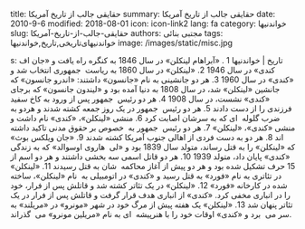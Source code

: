 title: حقایقی جالب از تاریخ آمریکا
summary: حقایقی جالب از تاریخ آمریکا
date: 2010-9-6
modified: 2018-08-01
icon:  icon-link2
lang: fa
category: خواندنیها
slug: حقایقی-جالب-از-تاریخ-آمریکا
authors: مجتبی بنائی
tags: خواندنیهای‌تاریخی,تاریخ,خواندنیها
image: /images/static/misc.jpg

s: تاریخ | خواندنیها  1 . «آبراهام لینکلن» در سال 1846 به کنگره راه یافت و «جان اف کندی» در سال 1946  2. «لینکلن» در سال 1860 به ریاست ‌ جمهوری انتخاب شد و «کندی» در سال 1960  3. هر دو جانشینی به نام «جانسون» داشتند: «اندرو جانسون» که جانشین «لینکلن» شد، در سال 1808 به دنیا آمده بود و «لیندون جانسون» که برجای «کندی» نشست، در سال 1908  4. هر دو رئیس ‌ جمهور پس از ورود به کاخ سفید فرزندی را از دست دادند  5. هر دو رئیس ‌ جمهور در یک روز جمعه کشته شدند و هردو به ضرب گلوله ‌ ای که به سرشان اصابت کرد  6. منشی «لینکلن»، «کندی» نام داشت و منشی «کندی»، «لینکلن»  7. هر دو رئیس ‌ جمهور به ‌ خصوص بر حقوق مدنی تاکید داشته ‌ اند  8. هر دو به دست فردی از اهالی جنوب آمریکا کشته شدند  9. «جان ویلکس بوث» که «لینکلن» را به قتل رساند، متولد سال 1839 بود و «لی ‌ هاروی اوسوالد» که به زندگی «کندی» پایان داد، متولد 1939  10. هر دو قاتل اسمی سه بخشی داشتند و هر دو اسم از 15 حرف تشکیل شده بود و هر دو پیش از آغاز محاکمه ‌ شان به قتل رسیدند  11. «لینکلن» در تئاتری به نام «فورد» به قتل رسید و «کندی» در اتومبیلی به ‌ نام «لینکلن»، ساخته شده در کارخانه «فورد»  12. «لینکلن» در یک تئاتر کشته شد و قاتلش پس از فرار، خود را در انباری مخفی کرد. «کندی» از انباری هدف قرار گرفت و قاتلش پس از فرار در یک تئاتر پنهان شد  13. «لینکلن» یک هفته پیش از مرگ خود در شهر «مونرو» در «مریلند» به سر می ‌ برد و «کندی» اوقات خود را با هنرپیشه ‌ ای به نام «مریلین مونرو» می ‌ گذراند.
